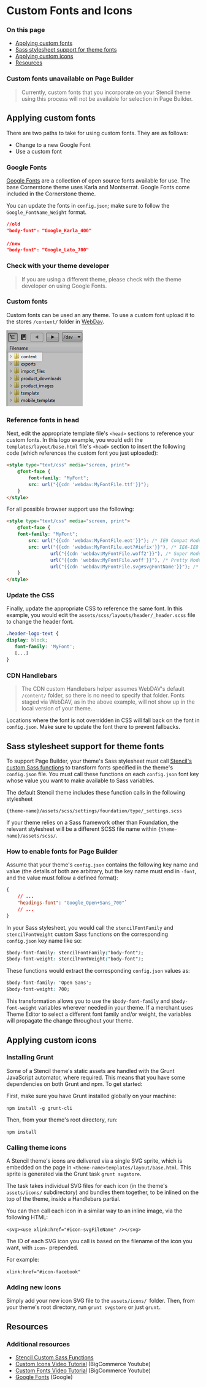 # Custom Fonts and Icons

<div class="otp">

### On this page
- [Applying custom fonts](#applying-custom-fonts)
- [Sass stylesheet support for theme fonts](#sass-stylesheet-support-for-theme-fonts)
- [Applying custom icons](#applying-custom-icons)
- [Resources](#resources)

</div>

<div class="HubBlock--callout">
<div class="CalloutBlock--warning">
<div class="HubBlock-content">

<!-- theme: warning -->

### Custom fonts unavailable on Page Builder
> Currently, custom fonts that you incorporate on your Stencil theme using this process will not be available for selection in Page Builder.

</div>
</div>
</div>

<a id="markdown-applying-custom-fonts" name="applying-custom-fonts"></a>

## Applying custom fonts

There are two paths to take for using custom fonts. They are as follows:
- Change to a new Google Font
- Use a custom font

### Google Fonts

[Google Fonts](https://fonts.google.com/) are a collection of open source fonts available for use. The base Cornerstone theme uses Karla and Montserrat. Google Fonts come included in the Cornerstone theme.  

You can update the fonts in `config.json`; make sure to follow the `Google_FontName_Weight` format.

```json
//old
"body-font": "Google_Karla_400"

//new
"body-font": "Google_Lato_700"
```

<div class="HubBlock--callout">
<div class="CalloutBlock--info">
<div class="HubBlock-content">

<!-- theme: info -->

### Check with your theme developer
> If you are using a different theme, please check with the theme developer on using Google Fonts.

</div>
</div>
</div>

### Custom fonts

Custom fonts can be used an any theme. To use a custom font upload it to the stores `/content/` folder in [WebDav](https://support.bigcommerce.com/s/article/File-Access-WebDAV).

![content folder markdown](https://raw.githubusercontent.com/bigcommerce/dev-docs/master/assets/images/content_folder_webdav.png "Content Folder Webdav")

### Reference fonts in head

Next, edit the appropriate template file's `<head>` sections to reference your custom fonts. In this logo example, you would edit the `templates/layout/base.html` file's `<head>` section to insert the following code (which references the custom font you just uploaded):

```html
<style type="text/css" media="screen, print">
    @font-face {
        font-family: "MyFont";
        src: url("{{cdn 'webdav:MyFontFile.ttf'}}");
    }
</style>
```

For all possible browser support use the following:

```html
<style type="text/css" media="screen, print">
    @font-face {
    font-family: "MyFont";
        src: url("{{cdn 'webdav:MyFontFile.eot'}}"); /* IE9 Compat Modes */
        src: url("{{cdn 'webdav:MyFontFile.eot?#iefix'}}"), /* IE6-IE8 */
                url("{{cdn 'webdav:MyFontFile.woff2'}}"), /* Super Modern Browsers */
                url("{{cdn 'webdav:MyFontFile.woff'}}"), /* Pretty Modern Browsers */
                url("{{cdn 'webdav:MyFontFile.svg#svgFontName'}}"); /* Legacy iOS */
    }
</style>
```

### Update the CSS

Finally, update the appropriate CSS to reference the same font. In this example, you would edit the `assets/scss/layouts/header/_header.scss` file to change the header font.

```css
.header-logo-text {
display: block;
   font-family: 'MyFont';
   [...]
}
```

<div class="HubBlock--callout">
<div class="CalloutBlock--info">
<div class="HubBlock-content">

<!-- theme: {{callout_type}} -->

### CDN Handlebars
> The CDN custom Handlebars helper assumes WebDAV's default `/content/` folder, so there is no need to specify that folder.
> Fonts staged via WebDAV, as in the above example, will not show up in the local version of your theme.

</div>
</div>
</div>

Locations where the font is not overridden in CSS will fall back on the font in `config.json`. Make sure to update the font there to prevent fallbacks.

<a id="markdown-sass-stylesheet-support-for-theme-fonts" name="sass-stylesheet-support-for-theme-fonts"></a>

## Sass stylesheet support for theme fonts

To support Page Builder, your theme's Sass stylesheet must call [Stencil's custom Sass functions](/stencil-docs/storefront-customization/custom-sass-functions) to transform fonts specified in the theme's `config.json` file. You must call these functions on each `config.json` font key whose value you want to make available to Sass variables.

The default Stencil theme includes these function calls in the following stylesheet

```
{theme-name}/assets/scss/settings/foundation/type/_settings.scss
```

If your theme relies on a Sass framework other than Foundation, the relevant stylesheet will be a different SCSS file name within `{theme-name}/assets/scss/`.

### How to enable fonts for Page Builder

Assume that your theme's `config.json` contains the following key name and value (the details of both are arbitrary, but the key name must end in `-font`, and the value must follow a defined format):

```json
{
    // ...
    "headings-font": "Google_Open+Sans_700"`
    // ...
}
```

In your Sass stylesheet, you would call the `stencilFontFamily` and `stencilFontWeight` custom Sass functions on the corresponding `config.json` key name like so:

```css
$body-font-family: stencilFontFamily("body-font");
$body-font-weight: stencilFontWeight("body-font");
```

These functions would extract the corresponding `config.json` values as:

```css
$body-font-family: 'Open Sans';
$body-font-weight: 700;
```

This transformation allows you to use the `$body-font-family` and `$body-font-weight` variables wherever needed in your theme. If a merchant uses Theme Editor to select a different font family and/or weight, the variables will propagate the change throughout your theme.

<a id="markdown-applying-custom-icons" name="applying-custom-icons"></a>

## Applying custom icons

### Installing Grunt

Some of a Stencil theme's static assets are handled with the Grunt JavaScript automator, where required. This means that you have some dependencies on both Grunt and npm. To get started:

First, make sure you have Grunt installed globally on your machine:

`npm install -g grunt-cli`

Then, from your theme's root directory, run:

`npm install`

### Calling theme icons

A Stencil theme's icons are delivered via a single SVG sprite, which is embedded on the page in
`<theme-name>templates/layout/base.html`. This sprite is generated via the Grunt task `grunt svgstore`.

The task takes individual SVG files for each icon (in the theme's `assets/icons/` subdirectory) and bundles them together, to be inlined on the top of the theme, inside a Handlebars partial.

You can then call each icon in a similar way to an inline image, via the following HTML:

`<svg><use xlink:href="#icon-svgFileName" /></svg>`

The ID of each SVG icon you call is based on the filename of the icon you want, with `icon-` prepended.

For example:

`xlink:href="#icon-facebook"`

### Adding new icons

Simply add your new icon SVG file to the `assets/icons/ `folder. Then, from your theme's root directory, run `grunt svgstore` or just `grunt`.

## Resources

### Additional resources
* [Stencil Custom Sass Functions](https://developer.bigcommerce.com/stencil-docs/storefront-customization/custom-sass-functions)
* [Custom Icons Video Tutorial](https://www.youtube.com/watch?v=ZwrVN5QrEZY)  (BigCommerce Youtube)
* [Custom Fonts Video Tutorial](https://www.youtube.com/watch/-w7Hbn_p_pw) (BigCommerce Youtube)
* [Google Fonts](https://fonts.google.com/) (Google)
